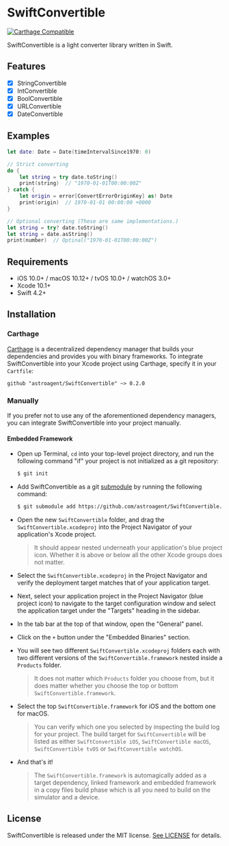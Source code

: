 # SwiftConvertible

[![Carthage Compatible](https://img.shields.io/badge/Carthage-compatible-4BC51D.svg?style=flat)](https://github.com/Carthage/Carthage)

SwiftConvertible is a light converter library written in Swift.

## Features

- [x] StringConvertible
- [x] IntConvertible
- [x] BoolConvertible
- [x] URLConvertible
- [x] DateConvertible

## Examples

```swift
let date: Date = Date(timeIntervalSince1970: 0)

// Strict converting
do {
    let string = try date.toString()
    print(string)  // "1970-01-01T00:00:00Z"
} catch {
    let origin = error[ConvertErrorOriginKey] as! Date
    print(origin)  // 1970-01-01 00:00:00 +0000
}

// Optional converting (These are same implementations.)
let string = try? date.toString()
let string = date.asString()
print(number)  // Optinal("1970-01-01T00:00:00Z")
```

## Requirements

- iOS 10.0+ / macOS 10.12+ / tvOS 10.0+ / watchOS 3.0+
- Xcode 10.1+
- Swift 4.2+

## Installation

### Carthage

[Carthage](https://github.com/Carthage/Carthage) is a decentralized dependency manager that builds your dependencies and provides you with binary frameworks. To integrate SwiftConvertible into your Xcode project using Carthage, specify it in your `Cartfile`:

```ogdl
github "astroagent/SwiftConvertible" ~> 0.2.0
```

### Manually

If you prefer not to use any of the aforementioned dependency managers, you can integrate SwiftConvertible into your project manually.

#### Embedded Framework

- Open up Terminal, `cd` into your top-level project directory, and run the following command "if" your project is not initialized as a git repository:

  ```bash
  $ git init
  ```

- Add SwiftConvertible as a git [submodule](https://git-scm.com/docs/git-submodule) by running the following command:

  ```bash
  $ git submodule add https://github.com/astroagent/SwiftConvertible.git
  ```

- Open the new `SwiftConvertible` folder, and drag the `SwiftConvertible.xcodeproj` into the Project Navigator of your application's Xcode project.

    > It should appear nested underneath your application's blue project icon. Whether it is above or below all the other Xcode groups does not matter.

- Select the `SwiftConvertible.xcodeproj` in the Project Navigator and verify the deployment target matches that of your application target.
- Next, select your application project in the Project Navigator (blue project icon) to navigate to the target configuration window and select the application target under the "Targets" heading in the sidebar.
- In the tab bar at the top of that window, open the "General" panel.
- Click on the `+` button under the "Embedded Binaries" section.
- You will see two different `SwiftConvertible.xcodeproj` folders each with two different versions of the `SwiftConvertible.framework` nested inside a `Products` folder.

    > It does not matter which `Products` folder you choose from, but it does matter whether you choose the top or bottom `SwiftConvertible.framework`.

- Select the top `SwiftConvertible.framework` for iOS and the bottom one for macOS.

    > You can verify which one you selected by inspecting the build log for your project. The build target for `SwiftConvertible` will be listed as either `SwiftConvertible iOS`, `SwiftConvertible macOS`, `SwiftConvertible tvOS` or `SwiftConvertible watchOS`.

- And that's it!

  > The `SwiftConvertible.framework` is automagically added as a target dependency, linked framework and embedded framework in a copy files build phase which is all you need to build on the simulator and a device.

## License

SwiftConvertible is released under the MIT license. [See LICENSE](https://github.com/astroagent/SwiftConvertible/blob/master/LICENSE.md) for details.
